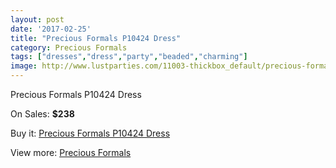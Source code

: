 ```yaml
---
layout: post
date: '2017-02-25'
title: "Precious Formals P10424 Dress"
category: Precious Formals
tags: ["dresses","dress","party","beaded","charming"]
image: http://www.lustparties.com/11003-thickbox_default/precious-formals-p10424-dress.jpg
---
```

Precious Formals P10424 Dress

On Sales: **$238**
<a href="https://www.lustparties.com/en/precious-formals/3880-precious-formals-p10424-dress.html"><amp-img layout="responsive" width="600" height="600" src="//www.lustparties.com/11003-thickbox_default/precious-formals-p10424-dress.jpg" alt="Precious Formals P10424 Dress 0" /></a>
<a href="https://www.lustparties.com/en/precious-formals/3880-precious-formals-p10424-dress.html"><amp-img layout="responsive" width="600" height="600" src="//www.lustparties.com/11004-thickbox_default/precious-formals-p10424-dress.jpg" alt="Precious Formals P10424 Dress 1" /></a>

Buy it: [Precious Formals P10424 Dress](https://www.lustparties.com/en/precious-formals/3880-precious-formals-p10424-dress.html "Precious Formals P10424 Dress")

View more: [Precious Formals](https://www.lustparties.com/en/18-precious-formals "Precious Formals")